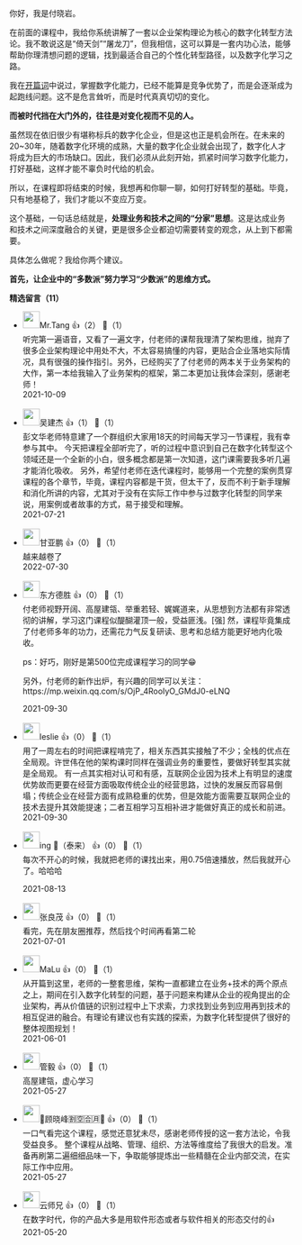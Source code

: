 你好，我是付晓岩。

在前面的课程中，我给你系统讲解了一套以企业架构理论为核心的数字化转型方法论。我不敢说这是“倚天剑”“屠龙刀”，但我相信，这可以算是一套内功心法，能够帮助你理清想问题的逻辑，找到最适合自己的个性化转型路径，以及数字化学习之路。

我在[开篇词](https://time.geekbang.org/column/article/361319)中说过，掌握数字化能力，已经不能算是竞争优势了，而是会逐渐成为起跑线问题。这不是危言耸听，而是时代真真切切的变化。

**而被时代挡在大门外的，往往是对变化视而不见的人。**

虽然现在依旧很少有堪称标兵的数字化企业，但是这也正是机会所在。在未来的20~30年，随着数字化环境的成熟，大量的数字化企业就会出现了，数字化人才将成为巨大的市场缺口。因此，我们必须从此刻开始，抓紧时间学习数字化能力，打好基础，这样才能不辜负时代给的机会。

所以，在课程即将结束的时候，我想再和你聊一聊，如何打好转型的基础。毕竟，只有地基稳了，我们才能以不变应万变。

这个基础，一句话总结就是，**处理业务和技术之间的“分家”思想**。这是达成业务和技术之间深度融合的关键，更是很多企业都迫切需要转变的观念，从上到下都需要。

具体怎么做呢？我给你两个建议。

**首先，让企业中的“多数派”努力学习“少数派”的思维方式。**
<div><strong>精选留言（11）</strong></div><ul>
<li><img src="https://static001.geekbang.org/account/avatar/00/16/e7/26/139a3803.jpg" width="30px"><span>Mr.Tang</span> 👍（2） 💬（1）<div>听完第一遍语音，又看了一遍文字，付老师的课帮我理清了架构思维，抛弃了很多企业架构理论中用处不大，不太容易搞懂的内容，更贴合企业落地实际情况，具有很强的操作指引。另外，已经购买了了付老师的两本关于业务架构的大作，第一本给我输入了业务架构的框架，第二本更加让我体会深刻，感谢老师！</div>2021-10-09</li><br/><li><img src="https://static001.geekbang.org/account/avatar/00/1d/ef/89/449f8246.jpg" width="30px"><span>吴建杰</span> 👍（1） 💬（1）<div>彭文华老师特意建了一个群组织大家用18天的时间每天学习一节课程，我有幸参与其中。
今天把课程全部听完了，听的过程中意识到自己在数字化转型这个领域还是一个全新的小白，很多概念都是第一次知道，这门课需要我多听几遍才能消化吸收。
另外，希望付老师在迭代课程时，能够用一个完整的案例贯穿课程的各个章节，毕竟，课程内容都是干货，但太干了，反而不利于新手理解和消化所讲的内容，尤其对于没有在实际工作中参与过数字化转型的同学来说，用案例或者故事的方式，易于接受和理解。</div>2021-07-21</li><br/><li><img src="" width="30px"><span>甘亚鹏</span> 👍（0） 💬（1）<div>越来越卷了</div>2022-07-30</li><br/><li><img src="https://static001.geekbang.org/account/avatar/00/10/b2/b4/14fe5195.jpg" width="30px"><span>东方德胜</span> 👍（0） 💬（1）<div>付老师视野开阔、高屋建瓴、举重若轻、娓娓道来，从思想到方法都有非常透彻的讲解，学习这门课程似醍醐灌顶一般，受益匪浅。[强]
然，课程毕竟集成了付老师多年的功力，还需花力气反复研读、思考和总结方能更好地内化吸收。

ps：好巧，刚好是第500位完成课程学习的同学😁

另外，付老师的新作出炉，有兴趣的同学可以关注：https:&#47;&#47;mp.weixin.qq.com&#47;s&#47;OjP_4RooIyO_GMdJ0-eLNQ</div>2021-09-30</li><br/><li><img src="https://static001.geekbang.org/account/avatar/00/14/34/df/64e3d533.jpg" width="30px"><span>leslie</span> 👍（0） 💬（1）<div>用了一周左右的时间把课程啃完了，相关东西其实接触了不少；全栈的优点在全局观。许世伟在他的架构课时同样在强调业务的重要性，要做好转型其实就是全局观。
有一点其实相对认可和有感，互联网企业因为技术上有明显的速度优势故而更要在经营方面吸取传统企业的经营思路，过快的发展反而容易倒塌；传统企业在经营方面有成熟稳重的优势，但是效能方面需要互联网企业的技术去提升其效能提速；二者互相学习互相补进才能做好真正的成长和前进。</div>2021-09-30</li><br/><li><img src="https://static001.geekbang.org/account/avatar/00/15/09/a0/3047ae35.jpg" width="30px"><span>ing （泰来）</span> 👍（0） 💬（1）<div>每次不开心的时候，我就把老师的课找出来，用0.75倍速播放，然后我就开心了。哈哈哈
</div>2021-08-13</li><br/><li><img src="https://static001.geekbang.org/account/avatar/00/27/2c/88/9fa21c6a.jpg" width="30px"><span>张良茂</span> 👍（0） 💬（1）<div>看完，先在朋友圈推荐，然后找个时间再看第二轮</div>2021-07-01</li><br/><li><img src="https://static001.geekbang.org/account/avatar/00/10/88/a7/fb383ef7.jpg" width="30px"><span>MaLu</span> 👍（0） 💬（1）<div>从开篇到这里，老师的一整套思维，架构一直都建立在业务+技术的两个原点之上，期间在引入数字化转型的问题，基于问题来构建从企业的视角提出的企业架构，再从价值链的识别过程中上下求索，力求找到业务到应用再到技术的相互促进的融合。有理论有建议也有实践的探索，为数字化转型提供了很好的整体视图规划！</div>2021-06-01</li><br/><li><img src="" width="30px"><span>管毅</span> 👍（0） 💬（1）<div>高屋建瓴，虚心学习</div>2021-05-27</li><br/><li><img src="https://static001.geekbang.org/account/avatar/00/10/ef/19/ba159b8c.jpg" width="30px"><span>🗿顾晓峰🈹🈳🈴🈷🎏</span> 👍（0） 💬（1）<div>一口气看完这个课程，感觉还意犹未尽，感谢老师传授的这一套方法论，令我受益良多。
整个课程从战略、管理、组织、方法等维度给了我很大的启发。准备再刷第二遍细细品味一下，争取能够提炼出一些精髓在企业内部交流，在实际工作中应用。</div>2021-05-27</li><br/><li><img src="https://static001.geekbang.org/account/avatar/00/12/66/11/f7408e3e.jpg" width="30px"><span>云师兄</span> 👍（0） 💬（1）<div>在数字时代，你的产品大多是用软件形态或者与软件相关的形态交付的👍</div>2021-05-20</li><br/>
</ul>